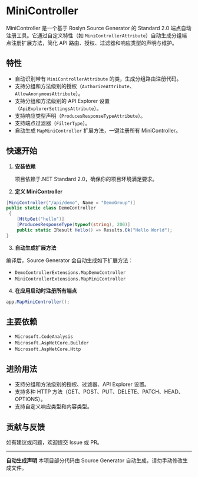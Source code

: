 # MiniController

MiniController 是一个基于 Roslyn Source Generator 的 Standard 2.0 端点自动注册工具。它通过自定义特性（如 `MiniControllerAttribute`）自动生成分组端点注册扩展方法，简化 API 路由、授权、过滤器和响应类型的声明与维护。

## 特性

- 自动识别带有 `MiniControllerAttribute` 的类，生成分组路由注册代码。
- 支持分组和方法级别的授权（`AuthorizeAttribute`、`AllowAnonymousAttribute`）。
- 支持分组和方法级别的 API Explorer 设置（`ApiExplorerSettingsAttribute`）。
- 支持响应类型声明（`ProducesResponseTypeAttribute`）。
- 支持端点过滤器（`FilterType`）。
- 自动生成 `MapMiniController` 扩展方法，一键注册所有 MiniController。

## 快速开始

1. **安装依赖**

   项目依赖于.NET Standard 2.0，确保你的项目环境满足要求。

2. **定义 MiniController**
``` csharp
[MiniController("/api/demo", Name = "DemoGroup")] 
public static class DemoController
 { 
    [HttpGet("hello")] 
    [ProducesResponseType(typeof(string), 200)] 
    public static IResult Hello() => Results.Ok("Hello World"); 
}
```


3. **自动生成扩展方法**

编译后，Source Generator 会自动生成如下扩展方法：

- `DemoControllerExtensions.MapDemoController`
- `MiniControllerExtensions.MapMiniController`

4. **在应用启动时注册所有端点**
``` csharp
app.MapMiniController();
```

## 主要依赖

- `Microsoft.CodeAnalysis`
- `Microsoft.AspNetCore.Builder`
- `Microsoft.AspNetCore.Http`

## 进阶用法

- 支持分组和方法级别的授权、过滤器、API Explorer 设置。
- 支持多种 HTTP 方法（GET、POST、PUT、DELETE、PATCH、HEAD、OPTIONS）。
- 支持自定义响应类型和内容类型。

## 贡献与反馈

如有建议或问题，欢迎提交 Issue 或 PR。

---

**自动生成声明** 
本项目部分代码由 Source Generator 自动生成，请勿手动修改生成文件。
